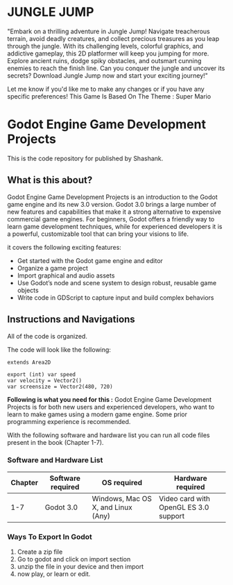 # JUNGLE JUMP
"Embark on a thrilling adventure in Jungle Jump! Navigate treacherous terrain, avoid deadly creatures, and collect precious treasures as you leap through the jungle. With its challenging levels, colorful graphics, and addictive gameplay, this 2D platformer will keep you jumping for more. Explore ancient ruins, dodge spiky obstacles, and outsmart cunning enemies to reach the finish line. Can you conquer the jungle and uncover its secrets? Download Jungle Jump now and start your exciting journey!"

Let me know if you'd like me to make any changes or if you have any specific preferences!
This Game Is Based On The Theme : Super Mario



# Godot Engine Game Development Projects

This is the code repository for published by Shashank.


## What is this about?
Godot Engine Game Development Projects is an introduction to the Godot game engine and its new 3.0 version. Godot 3.0 brings a large number of new features and capabilities that make it a strong alternative to expensive commercial game engines. For beginners, Godot offers a friendly way to learn game development techniques, while for experienced developers it is a powerful, customizable tool that can bring your visions to life.

it covers the following exciting features:
* Get started with the Godot game engine and editor
* Organize a game project
* Import graphical and audio assets
* Use Godot’s node and scene system to design robust, reusable game objects
* Write code in GDScript to capture input and build complex behaviors


## Instructions and Navigations
All of the code is organized.

The code will look like the following:
```
extends Area2D

export (int) var speed
var velocity = Vector2()
var screensize = Vector2(480, 720)
```

**Following is what you need for this :**
Godot Engine Game Development Projects is for both new users and experienced developers, who want to learn to make games using a modern game engine. Some prior programming experience is recommended.

With the following software and hardware list you can run all code files present in the book (Chapter 1-7).

### Software and Hardware List

| Chapter  | Software required                   | OS required                        | Hardware required                 |
| -------- | ------------------------------------| -----------------------------------|-----------------------------------|
| 1-7        | Godot 3.0                     | Windows, Mac OS X, and Linux (Any) | Video card with OpenGL ES 3.0 support |


### Ways To Export In Godot 
1. Create a zip file
2. Go to godot and click on import section
3. unzip the file in your device and then import
4. now play, or learn or edit.

